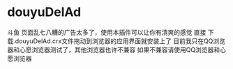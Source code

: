 # douyuDelAd
斗鱼 页面乱七八糟的广告太多了，使用本插件可以让你有清爽的感觉
直接 下载.douyuDelAd.crx文件拖动到浏览器的应用界面就安装上了
目前我只在QQ浏览器和心愿浏览器测试了，其他浏览器也许不兼容
如果不兼容请使用QQ浏览器和心愿浏览器
